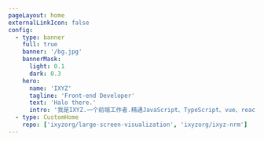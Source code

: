 ```yaml
---
pageLayout: home
externalLinkIcon: false
config:
  - type: banner
    full: true
    banner: '/bg.jpg'
    bannerMask:
      light: 0.1
      dark: 0.3
    hero:
      name: 'IXYZ'
      tagline: 'Front-end Developer'
      text: 'Halo there.'
      intro: '我是IXYZ.一个前端工作者.精通JavaScript、TypeScript、vue、react、uniapp等单词的拼写。好了,言归正传,擅长vue3、vue2前端框架以及配合其周边生态vuex、pinia等状态管理库、vue-router、UI组件库进行开发.同时了解react及其周边工具、uniapp搭建小程序、nuxt SSR服务端渲染、nest后端服务端搭建、docker容器化部署等'
  - type: CustomHome
    repo: ['ixyzorg/large-screen-visualization', 'ixyzorg/ixyz-nrm']
---
```

